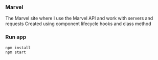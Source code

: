 ### Marvel
The Marvel site where I use the Marvel API and work with servers and requests
Created using component lifecycle hooks and class method

### Run app

```
npm install
npm start
```
